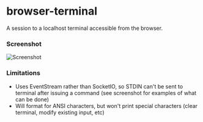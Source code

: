 # browser-terminal
A session to a localhost terminal accessible from the browser.

### Screenshot

![Screenshot](http://at1as.github.io/github_repo_assets/browser-terminal.jpg)

### Limitations

* Uses EventStream rather than SocketIO, so STDIN can't be sent to terminal after issuing a command (see screenshot for examples of what can be done)
* Will format for ANSI characters, but won't print special characters (clear terminal, modify existing input, etc)

